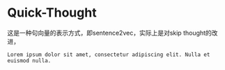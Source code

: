 # Quick-Thought

这是一种句向量的表示方式，即sentence2vec，实际上是对skip thought的改进，
```ad-note
Lorem ipsum dolor sit amet, consectetur adipiscing elit. Nulla et euismod nulla. 
```

